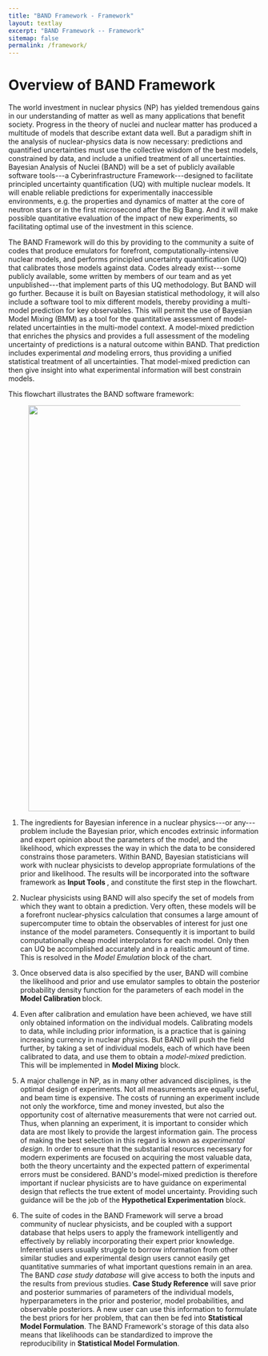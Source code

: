 ```yaml
---
title: "BAND Framework - Framework"
layout: textlay
excerpt: "BAND Framework -- Framework"
sitemap: false
permalink: /framework/
---
```


# Overview of BAND Framework

<p>
The world investment in nuclear physics (NP) has yielded tremendous gains in our understanding of matter as well as many applications that benefit society. Progress in the theory of nuclei and nuclear matter has produced a multitude of models that describe extant data well. But a paradigm shift in the analysis of nuclear-physics data is now necessary: predictions and quantified uncertainties must use the collective wisdom of the best models, constrained by data, and include a unified treatment of all uncertainties.
Bayesian Analysis of Nuclei (BAND) will be a set of publicly available software tools---a Cyberinfrastructure Framework---designed to facilitate principled uncertainty quantification (UQ) with multiple nuclear models. It will enable reliable predictions for experimentally inaccessible environments, e.g. the properties and dynamics of matter at the core of neutron stars or in the first microsecond after the Big Bang. And it will make possible quantitative evaluation of the impact of new experiments, so facilitating optimal use of the investment in this science.
</p>

<p>
The BAND Framework will do this by providing to the community a suite of codes that produce emulators for forefront, computationally-intensive nuclear models, and performs principled uncertainty quantification (UQ) that calibrates those models against data. Codes already exist---some publicly available, some written by members of our team and as yet unpublished---that implement parts of this UQ methodology. But BAND will go further. Because it is built on
Bayesian statistical methodology, it will also include a software tool to mix different models, thereby providing a multi-model prediction for key observables. This will permit the use of Bayesian Model Mixing (BMM) as a tool for the quantitative assessment of model-related uncertainties in the multi-model context. A model-mixed prediction that enriches the physics and provides a full assessment of the modeling uncertainty of predictions is a natural outcome within BAND. That prediction includes experimental <em>and</em> modeling errors, thus providing a unified statistical treatment of all uncertainties. That model-mixed prediction can then give insight into what experimental information will best constrain models.
</p>

<p>
This flowchart illustrates the BAND software framework:

<figure class="fourth" style="text-align:center">
  <img src="{{ site.url }}{{ site.baseurl }}/images/frameworkpic/flowchart_website.png" style="width: 810px">
</figure>
</p>

1. The ingredients for Bayesian inference in a nuclear physics---or any---problem include the Bayesian prior, which encodes extrinsic information and expert opinion about the parameters of the model, and the likelihood, which expresses the way in which the data to be considered constrains those parameters.
Within BAND, Bayesian statisticians will work with nuclear physicists to develop appropriate formulations of the prior and likelihood. The results will be incorporated into the software framework as <b>Input Tools </b>, and constitute the first step in the flowchart.

1. Nuclear physicists using BAND will also specify the set of models from which they want to obtain a prediction. Very often, these models will be a forefront nuclear-physics calculation that consumes a large amount of supercomputer time to obtain the observables of interest for just one instance of the model parameters. Consequently it is important to build computationally cheap model interpolators for each model. Only then can UQ be accomplished accurately and in a realistic amount of time. This is resolved in the <i>Model Emulation</i> block of the chart.

1. Once observed data is also specified by the user, BAND will combine the likelihood and prior and use emulator samples to obtain
the posterior probability density function for the parameters of each model in the <b> Model Calibration </b> block.

1. Even after calibration and emulation have been achieved, we have still only obtained information on the individual models. Calibrating models to data, while including prior information, is a practice that is gaining increasing currency in nuclear physics. But BAND will push the field further, by taking a set of individual models, each of which have been calibrated to data, and use them to obtain a <i>model-mixed</i> prediction. This will be implemented in <b>Model Mixing</b> block.

1. A major challenge in NP, as in many other advanced disciplines, is the optimal design of experiments.
Not all measurements are equally useful, and beam time is expensive.
The costs of running an experiment include not only the workforce, time and money invested, but also the opportunity cost of alternative measurements that were not carried out.
Thus, when planning an experiment, it is important to consider which data are most likely to provide the largest information gain.  The process of making the best selection in this regard is known as <i>experimental design</i>.
In order to ensure that the substantial resources necessary for modern experiments are focused on acquiring the most valuable data, both the theory uncertainty and the expected pattern of experimental errors must be considered.
BAND's model-mixed prediction is therefore important if nuclear physicists are to have  guidance on experimental design that reflects the true extent of model uncertainty. Providing such guidance will be the job of the <b>Hypothetical Experimentation</b> block.

1. The suite of codes in the BAND Framework will serve a broad community of nuclear physicists, and be coupled with a support database that helps users to apply the framework intelligently and effectively by reliably incorporating their expert prior knowledge.
Inferential users usually struggle to borrow information from other similar studies and experimental design users cannot easily get quantitative summaries of what important questions remain in an area.  The BAND <i>case study database</i> will give access to both the inputs and the results from previous studies.   <b>Case Study Reference</b> will save prior and posterior summaries of parameters of the individual models, hyperparameters in the prior and posterior, model probabilities, and observable posteriors.   A new user can
use this information to formulate the best priors for her problem, that can then be fed into <b>Statistical Model Formulation</b>.  The BAND Framework's storage of this data also means that likelihoods can be standardized to improve the reproducibility in <b>Statistical Model Formulation</b>.
